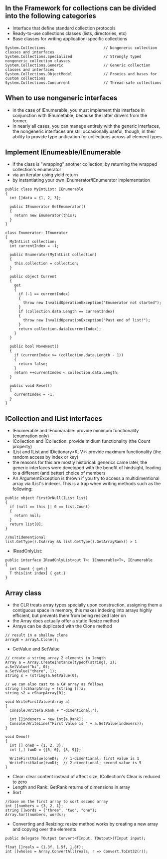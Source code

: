 ## In the Framework for collections can be divided into the following categories
  * Interface that define standard collection protocols
  * Ready-to-use collections classes (lists, directories, etc)
  * Base classes for writing application-specific collections
  ```
  System.Collections                          // Nongeneric collection classes and interfaces
  System.Collections.Specialized              // Strongly typed nongeneric collection classes
  System.Collections.Generic                  // Generic collection classes and interfaces
  System.Collections.ObjectModel              // Proxies and bases for custom collections
  System.Collections.Concurrent               // Thread-safe collections
  ```

## When to use nongeneric interfaces
  * in the case of IEnumerable, you must implement this interface in conjunction with IEnumetable<T>, because the latter drivers from the former.
  * in nearly all cases, you can manage entirely with the generic interfaces, the nongeneric interfaces are still occasionally useful, though, in their ability to provide type unification for collections across all element types

## Implement IEnumeable/IEnumerable<T>
  * if the class is "wrapping" another collection, by returning the wrapped collection's enumerator
  * via an iterator using yield return
  * by instantiating your own IEnumerator/IEnumerator<T> implementation
  ```
  public class MyIntList: IEnumerable
  {
    int []data = {1, 2, 3};
  
    public IEnumerator GetEnumerator()
    {
      return new Enumerator(this);
    }
  }
  
  class Enumerator: IEnumrator
  {
    MyIntList collection;
    int currentIndex = -1;
    
    public Enumerator(MyIntList collection)
    {
      this.collection = collection;
    }
    
    public object Current
    {
      get
      {
        if (-1 == currentIndex)
        {
          throw new InvalidOperationException("Enumerator not started");
        }
        if (collection.data.Length == currentIndex)
        {
          throw new InvalidOperationException("Past end of list!");
        }
        return collection.data[currentIndex];
      }
    }
    
    public bool MoveNext()
    {
      if (currentIndex >= (collection.data.Length - 1))
      {
        return false;
      }
      return ++currentIndex < collection.data.Length;
    }
    
    public void Reset()
    {
      currentIndex = -1;
    }
  }
  ```
  
## ICollection and IList interfaces
  * IEnumerable<T> and IEnumarable: provide minimum functionality (enumration only)
  * ICollection<T> and ICollection: provide midium functionality (the Count property)
  * IList<T> and IList and IDictionary<K, V>: provide maximum functionality (the random access by index or key)
  * the reasons for this are mostly historical: generics came later, the generic interfaces were developed with the benefit of hindsight, leading to a different (and better) choice of members
  * An ArgumentException is thrown if you try to access a multidimentional array via IList's indexer. This is a trap when writing methods such as the following:
  ```
  public object FirstOrNull(IList list)
  {
    if (null == this || 0 == list.Count)
    {
      return null;
    }
    return list[0];
  }
  
  //multidementional
  list.GetType().IsArray && list.GetType().GetArrayRank() > 1
  ```
  * IReadOnlyList<T>:
  ```
  public interface IReadOnlyList<out T>: IEnumerable<T>, IEnumerable
  {
    int Count { get;}
    T this[int index] { get;}
  }
  ```

## Array class
  * the CLR treats array types specially upon construction, assigning them a contiguous space in memory, this makes indexing into arrays highly efficient, but prevents them from being resized later on
  * the Array does actually offer a static Resize method
  * Arrays can be duplicated with the Clone method
  ```
  // result in a shallow clone
  arrayB = arrayA.Clone();
  ```
  * GetValue and SetValue
  ```
  // create a string array 2 elements in length
  Array a = Array.CreateInstance(typeof(string), 2);
  a.SetValue("hi", 0);
  a.SetValue("there", 1);
  string s = (string)a.GetValue(0);
  
  // we can also cast to a C# array as follows
  string []cSharpArray = (string [])a;
  string s2 = cSharpArray[0];
  
  void WriteFirstValue(Array a)
  {
    Console.Write(a.Rank + "-dimentional;");
    
    int []indexers = new int[a.Rank];
    Console.WriteLine("First Value is " + a.GetValue(indexers));
  }
  
  void Demo()
  {
    int [] oneD = {1, 2, 3};
    int [,] twoD = {{5, 6}, {8, 9}};
    
    WriteFirstValue(oneD);  // 1-dimentianal; first value is 1
    WriteFirstValue(twoD);  // 2-dimentional; second value is 5
  }
  ```
  * Clear: clear content instead of affect size, ICollection's Clear is reduced to zero
  * Length and Rank: GetRank returns of dimensions in array  
  * Sort
  ```
  //base on the first array to sort second array
  int []numbers = {3, 2, 1};
  string []words = {"three", "two", "one"};
  Array.Sort(numbers, words);
  ```
  * Converting and Resizing: resize method works by creating a new array and copying over the elements
  ```
  public delegate TOutput Convert<TInput, TOutput>(TInput input);
  
  float []reals = {1.3f, 1.5f, 1.8f};
  int []wholes = Array.ConvertAll(reals, r => Convert.ToInt32(r));
  ```
























